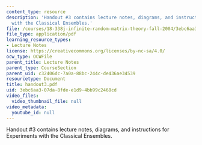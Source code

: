 ```yaml
---
content_type: resource
description: 'Handout #3 contains lecture notes, diagrams, and instructions for Experiments
  with the Classical Ensembles.'
file: /courses/18-338j-infinite-random-matrix-theory-fall-2004/3ebc6aa307da8fdee1d94bb99c2468cd_handout3.pdf
file_type: application/pdf
learning_resource_types:
- Lecture Notes
license: https://creativecommons.org/licenses/by-nc-sa/4.0/
ocw_type: OCWFile
parent_title: Lecture Notes
parent_type: CourseSection
parent_uid: c32406dc-7a0a-88bc-244c-de436ae34539
resourcetype: Document
title: handout3.pdf
uid: 3ebc6aa3-07da-8fde-e1d9-4bb99c2468cd
video_files:
  video_thumbnail_file: null
video_metadata:
  youtube_id: null
---
```

Handout #3 contains lecture notes, diagrams, and instructions for Experiments with the Classical Ensembles.